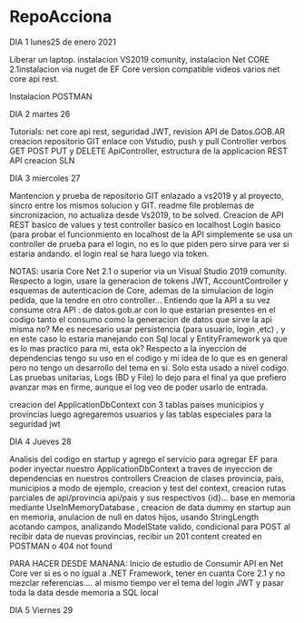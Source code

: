 # RepoAcciona

DIA 1 lunes25 de enero 2021

Liberar un laptop. instalacion VS2019 comunity,  instalacion Net CORE 2.1instalacion via nuget de EF Core version compatible
videos varios net core api rest.


Instalacion POSTMAN

DIA 2  martes 26

Tutorials: net core api rest, seguridad JWT, revision API de Datos.GOB.AR creacion repositorio GIT enlace con Vstudio, push y pull
Controller verbos GET POST PUT y DELETE ApiController, estructura de la applicacion REST API creacion SLN
 
DIA 3 miercoles 27

Mantencion y prueba de repositorio GIT enlazado a vs2019 y al proyecto, sincro entre los
mismos solucion y GIT. readme file problemas de sincronizacion, no actualiza desde Vs2019, to be solved. 
Creacion de API REST basico de values y test controller basico en localhost
Login basico (para probar el funcionmiento en localhost de la API simplemente
se usa un controller de prueba para el login, no es lo que piden pero sirve para
ver si estaria andando. el login real se hara luego via token.

NOTAS: usaria Core Net 2.1 o superior via un Visual Studio 2019 comunity. Respecto a login, usare la generacion  de tokens JWT, AccountController y esquemas de autenticacion de Core, ademas de  la simulacion de login pedida, que la tendre en otro controller...
Entiendo que la API a su vez consume otra API :  de datos.gob.ar con lo que estarian presentes en el codigo tanto el consumo como la generacion de datos que sirve la api misma no?
Me es necesario usar  persistencia (para usuario, login ,etc) , y en este caso lo estaria manejando con Sql local y EntityFramework ya que es lo mas practico para mi, esta ok?
Respecto a la inyeccion de dependencias tengo su uso en el codigo y mi idea de lo que es en general pero no tengo un desarrollo del tema en si. Solo esta usado a nivel codigo.
Las pruebas unitarias, Logs (BD y File) lo dejo para el final ya que prefiero avanzar mas en firme, aunque el log veo de poder usarlo de entrada.

creacion del ApplicationDbContext con 3 tablas paises municipios y provincias luego agregaremos usuarios y las tablas especiales para la seguridad jwt

DIA 4 Jueves 28

Analisis del codigo en startup y agrego el servicio para agregar EF para poder inyectar nuestro ApplicationDbContext a traves de inyeccion de dependencias en nuestros controllers
Creacion de clases provincia, pais, municipios a modo de ejemplo, creacion y test del context, creacion rutas parciales de api/provincia api/pais y sus respectivos {id}... base en memoria mediante UseInMemoryDatabase , creacion de data dummy en startup aun en memoria, anulacion de null en datos hijos, usando StringLength acotando campos, analizando ModelState valido, condicional para POST al recibir data de nuevas provincias, recibir un 201 content created en POSTMAN o 404 not found

PARA HACER DESDE MANANA:
Inicio de estudio de Consumir API en Net Core ver si es o no igual a .NET Framework, tener en cuanta Core 2.1 y no mezclar referencias.... al mismo tiempo ver el tema del login JWT y pasar toda la data desde memoria a SQL local


DIA 5 Viernes 29
